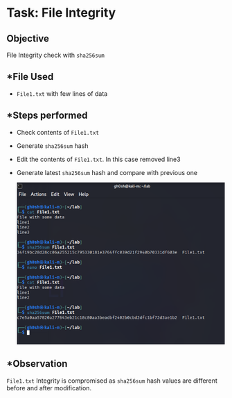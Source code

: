 # Task: File Integrity

## Objective
File Integrity check   with `sha256sum`

## *File Used
- `File1.txt` with few lines of data

## *Steps performed

- Check contents of `File1.txt`
- Generate `sha256sum` hash
- Edit the contents of `File1.txt`. In this case removed line3
- Generate latest `sha256sum` hash and compare with previous one

  ![file_integrity](../Screenshots/file_integrity.png)

## *Observation
`File1.txt` Integrity is compromised as `sha256sum` hash values are different before and after modification.